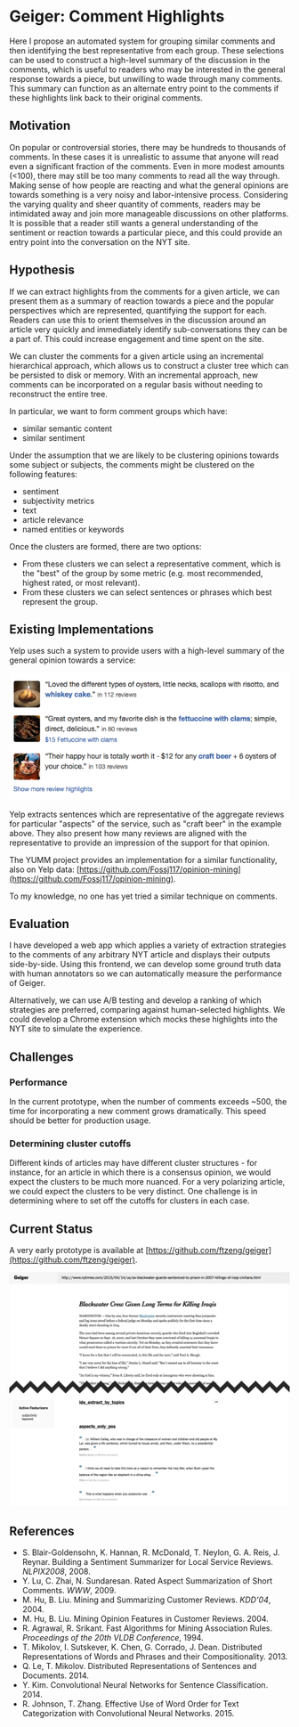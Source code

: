 # Geiger: Comment Highlights

Here I propose an automated system for grouping similar comments and then identifying the best representative from each group. These selections can be used to construct a high-level summary of the discussion in the comments, which is useful to readers who may be interested in the general response towards a piece, but unwilling to wade through many comments. This summary can function as an alternate entry point to the comments if these highlights link back to their original comments.

## Motivation

On popular or controversial stories, there may be hundreds to thousands of comments. In these cases it is unrealistic to assume that anyone will read even a significant fraction of the comments. Even in more modest amounts (<100), there may still be too many comments to read all the way through. Making sense of how people are reacting and what the general opinions are towards something is a very noisy and labor-intensive process. Considering the varying quality and sheer quantity of comments, readers may be intimidated away and join more manageable discussions on other platforms. It is possible that a reader still wants a general understanding of the sentiment or reaction towards a particular piece, and this could provide an entry point into the conversation on the NYT site.

## Hypothesis

If we can extract highlights from the comments for a given article, we can present them as a summary of reaction towards a piece and the popular perspectives which are represented, quantifying the support for each. Readers can use this to orient themselves in the discussion around an article very quickly and immediately identify sub-conversations they can be a part of. This could increase engagement and time spent on the site.

We can cluster the comments for a given article using an incremental hierarchical approach, which allows us to construct a cluster tree which can be persisted to disk or memory. With an incremental approach, new comments can be incorporated on a regular basis without needing to reconstruct the entire tree.

In particular, we want to form comment groups which have:

- similar semantic content
- similar sentiment

Under the assumption that we are likely to be clustering opinions towards some subject or subjects, the comments might be clustered on the following features:

- sentiment
- subjectivity metrics
- text
- article relevance
- named entities or keywords

Once the clusters are formed, there are two options:

- From these clusters we can select a representative comment, which is the "best" of the group by some metric (e.g. most recommended, highest rated, or most relevant).
- From these clusters we can select sentences or phrases which best represent the group.


## Existing Implementations

Yelp uses such a system to provide users with a high-level summary of the general opinion towards a service:

![Yelp Example](yelp.png)

Yelp extracts sentences which are representative of the aggregate reviews for particular "aspects" of the service, such as "craft beer" in the example above. They also present how many reviews are aligned with the representative to provide an impression of the support for that opinion.

The YUMM project provides an implementation for a similar functionality, also on Yelp data: [https://github.com/Fossj117/opinion-mining](https://github.com/Fossj117/opinion-mining).

To my knowledge, no one has yet tried a similar technique on comments.

## Evaluation

I have developed a web app which applies a variety of extraction strategies to the comments of any arbitrary NYT article and displays their outputs side-by-side. Using this frontend, we can develop some ground truth data with human annotators so we can automatically measure the performance of Geiger.

Alternatively, we can use A/B testing and develop a ranking of which strategies are preferred, comparing against human-selected highlights. We could develop a Chrome extension which mocks these highlights into the NYT site to simulate the experience.

## Challenges

### Performance

In the current prototype, when the number of comments exceeds ~500, the time for incorporating a new comment grows dramatically. This speed should be better for production usage.

### Determining cluster cutoffs

Different kinds of articles may have different cluster structures - for instance, for an article in which there is a consensus opinion, we would expect the clusters to be much more nuanced. For a very polarizing article, we could expect the clusters to be very distinct. One challenge is in determining where to set off the cutoffs for clusters in each case.

## Current Status

A very early prototype is available at [https://github.com/ftzeng/geiger](https://github.com/ftzeng/geiger).

![Geiger prototype (4/14/2015)](proto.png)

## References

- S. Blair-Goldensohn, K. Hannan, R. McDonald, T. Neylon, G. A. Reis, J. Reynar. Building a Sentiment Summarizer for Local Service Reviews. _NLPIX2008_, 2008.
- Y. Lu, C. Zhai, N. Sundaresan. Rated Aspect Summarization of Short Comments. _WWW_, 2009.
- M. Hu, B. Liu. Mining and Summarizing Customer Reviews. _KDD'04_, 2004.
- M. Hu, B. Liu. Mining Opinion Features in Customer Reviews. 2004.
- R. Agrawal, R. Srikant. Fast Algorithms for Mining Association Rules. _Proceedings of the 20th VLDB Conference_, 1994.
- T. Mikolov, I. Sutskever, K. Chen, G. Corrado, J. Dean. Distributed Representations of Words and Phrases and their Compositionality. 2013.
- Q. Le, T. Mikolov. Distributed Representations of Sentences and Documents. 2014.
- Y. Kim. Convolutional Neural Networks for Sentence Classification. 2014.
- R. Johnson, T. Zhang. Effective Use of Word Order for Text Categorization with Convolutional Neural Networks. 2015.
